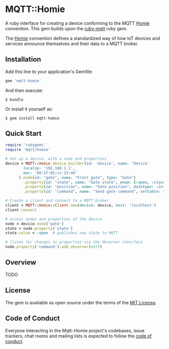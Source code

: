 # MQTT::Homie

A ruby interface for creating a device conforming to the MQTT [Homie] convention.
This gem builds upon the [ruby-mqtt] ruby gem.

The [Homie] convention defines a standardized way of how IoT devices and services announce themselves and their data to a MQTT broker.

## Installation

Add this line to your application's Gemfile:

```ruby
gem 'mqtt-homie'
```

And then execute:

    $ bundle

Or install it yourself as:

    $ gem install mqtt-homie

## Quick Start

~~~ ruby
require 'rubygems'
require 'mqtt/homie'

# Set up a device, with a node and properties
device = MQTT::Homie.device_builder(id: 'device', name: 'Device'
        localip: '192.168.1.1',
        mac: '80:1f:02:cc:15:dd'
      ).node(id: "gate", name: "Front gate", type: "Gate")
        .property(id: "state", name: "Gate state", enum: [:open, :closed, :opening, :closing], value: :closed)
        .property(id: "position", name: "Gate position", datatype: :integer, unit: "%", value: 0)
        .property(id: "command", name: "Send gate command", settable: true, enum: [:open, :close]).build

# Create a client and connect to a MQTT broker
client = MQTT::Homie::Client.new(device: device, host: 'localhost')
client.connect

# access nodes and properties of the device
node = device.node('gate')
state = node.property('state')
state.value = :open  # publishes new state to MQTT

# listen for changes to properties via the Observer interface
node.property('command').add_observer(self)
~~~

## Overview

TODO

## License

The gem is available as open source under the terms of the [MIT License](https://opensource.org/licenses/MIT).

## Code of Conduct

Everyone interacting in the Mqtt::Homie project's codebases, issue trackers, chat rooms and mailing lists is expected to follow the [code of conduct](https://github.com/[USERNAME]/mqtt-homie/blob/master/CODE_OF_CONDUCT.md).



[Homie]: https://homieiot.github.io/
[MQTT]:  http://www.mqtt.org/
[ruby-mqtt]: https://github.com/njh/ruby-mqtt